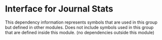 
# Interface for Journal Stats
This dependency information represents symbols that are used in this group but defined in other modules.  Does not include symbols used in this group that are defined inside this module.
(no dependencies outside this module)
